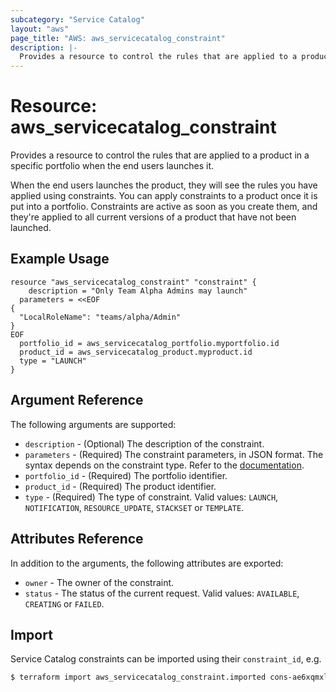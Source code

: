 ```yaml
---
subcategory: "Service Catalog"
layout: "aws"
page_title: "AWS: aws_servicecatalog_constraint"
description: |-
  Provides a resource to control the rules that are applied to a product in a specific portfolio when the end users launches it
---
```


# Resource: aws_servicecatalog_constraint

Provides a resource to control the rules that are applied to a product in a specific portfolio when the end users launches it.

When the end users launches the product, they will see the rules you have applied using constraints. You can apply constraints to a product once it is put into a portfolio. Constraints are active as soon as you create them, and they're applied to all current versions of a product that have not been launched. 

## Example Usage

```hcl
resource "aws_servicecatalog_constraint" "constraint" {
    description = "Only Team Alpha Admins may launch"
  parameters = <<EOF
{
  "LocalRoleName": "teams/alpha/Admin"
}
EOF
  portfolio_id = aws_servicecatalog_portfolio.myportfolio.id
  product_id = aws_servicecatalog_product.myproduct.id
  type = "LAUNCH"
}
```

## Argument Reference

The following arguments are supported:

* `description` - (Optional) The description of the constraint.
* `parameters` - (Required) The constraint parameters, in JSON format. The syntax depends on the constraint type. Refer to the [documentation](https://docs.aws.amazon.com/servicecatalog/latest/dg/API_CreateConstraint.html#API_CreateConstraint_RequestSyntax).
* `portfolio_id` - (Required) The portfolio identifier.
* `product_id` - (Required) The product identifier.
* `type` - (Required) The type of constraint. Valid values: `LAUNCH`, `NOTIFICATION`, `RESOURCE_UPDATE`, `STACKSET` or `TEMPLATE`.

## Attributes Reference

In addition to the arguments, the following attributes are exported:

* `owner` - The owner of the constraint.
* `status` - The status of the current request. Valid values: `AVAILABLE`, `CREATING` or `FAILED`.

## Import

Service Catalog constraints can be imported using their `constraint_id`, e.g.

```bash
$ terraform import aws_servicecatalog_constraint.imported cons-ae6xqmxl4lgfg
```
